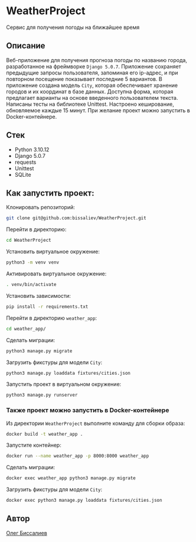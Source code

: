 # WeatherProject

Сервис для получения погоды на ближайшее время

## Описание

Веб-приложение для получения прогноза погоды по названию города, разработанное на фреймворке `Django 5.0.7`. Приложение сохраняет предыдущие запросы пользователя, запоминая его ip-адрес, и при повторном посещение показывает последние 5 вариантов. В приложение создана модель `City`, которая обеспечивает хранение городов и их координат в базе данных. Доступна форма, которая предлагает варианты на основе введенного пользователем текста. Написаны тесты на библиотеке Unittest. Настроено кеширование, обновляемое каждые 15 минут. При желание проект можно запустить в Docker-контейнере.

## Стек

- Python 3.10.12
- Django 5.0.7
- requests
- Unittest
- SQLite

## Как запустить проект:

Клонировать репозиторий:

```bash
git clone git@github.com:bissaliev/WeatherProject.git
```

Перейти в директорию:

```bash
cd WeatherProject
```

Установить виртуальное окружение:

```bash
python3 -m venv venv
```

Активировать виртуальное окружение:

```bash
. venv/bin/activate
```

Установить зависимости:

```bash
pip install -r requirements.txt
```

Перейти в директорию `weather_app`:

```bash
cd weather_app/
```

Сделать миграции:

```bash
python3 manage.py migrate
```

Загрузить фикстуры для модели `City`:

```bash
python3 manage.py loaddata fixtures/cities.json
```

Запустить проект в виртуальном окружение:

```bash
python3 manage.py runserver
```

### Также проект можно запустить в Docker-контейнере

Из директории `WeatherProject` выполните команду для сборки образа:

```bash
docker build -t weather_app .
```

Запустите контейнер:

```bash
docker run --name weather_app -p 8000:8000 weather_app
```

Сделать миграции:

```bash
docker exec weather_app python3 manage.py migrate
```

Загрузить фикстуры для модели `City`:

```bash
docker exec python3 manage.py loaddata fixtures/cities.json
```

## Автор

[Олег Биссалиев](https://github.com/bissaliev)
